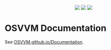 <p align="center">
  <a title="osvvm.org/" href="https://osvvm.org/"><img src="https://img.shields.io/website?longCache=true&style=flat-square&label=osvvm.org&up_color=blueviolet&up_message=Visit%20now%20%E2%9E%9A&url=https%3A%2F%2Fosvvm.org"></a><!--
  -->
  <a title="osvvm.github.io/documentation" href="https://osvvm.github.io/documentation"><img src="https://img.shields.io/website?longCache=true&style=flat-square&label=osvvm.github.io%2Fdocumentation&logo=GitHub&logoColor=fff&up_color=blueviolet&up_message=Read%20now%20%E2%9E%9A&url=https%3A%2F%2Fosvvm.github.io%2Fdocumentation%2Findex.html"></a><!--
  -->
  <a title="GitHub Actions workflow 'Doc'" href="https://github.com/osvvm/documentation/actions?query=workflow%3ADoc"><img src="https://img.shields.io/github/workflow/status/osvvm/documentation/Doc/master?longCache=true&style=flat-square&label=Doc&logo=GitHub%20Actions&logoColor=fff"></a>
</p>

# OSVVM Documentation

See [OSVVM.github.io/Documentation](https://osvvm.github.io/documentation).
